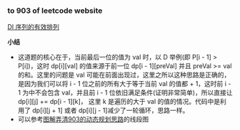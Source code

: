 ### to 903 of leetcode website

[DI 序列的有效排列](https://leetcode-cn.com/problems/valid-permutations-for-di-sequence/)

**小结**
- 这道题的核心在于，当前最后一位的值为 val 时，以 D 举例(即 P[i - 1] > P[i])，这时 dp[i][val] 的值来源于前一位 dp[i - 1][preVal] 并且 preVal >= val 的和。这里的问题是 val 可能在前面出现过，这里之所以这种思路是正确的，是因为我们可以将 i - 1 位之前的所有大于等于当前 val 的值都 + 1，这时前 i - 1 为中不会包含 val，并且前 i - 1 位依旧满足条件(证明非常简单)，所以直接让 dp[i][j] += dp[i - 1][k]， 这里 k 是遍历的大于 val 的值的情况。代码中是利用了 dp[i][j + 1] 或者 dp[i][j - 1]减少了一轮循环，思路一样。
- 可以参考[图解弄清903的动态规划思路](https://leetcode-cn.com/problems/valid-permutations-for-di-sequence/solution/tu-jie-nong-qing-dong-tai-gui-hua-jie-fa-by-mo-mo-/)的线段图

